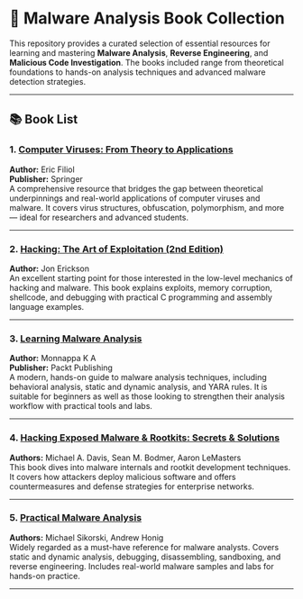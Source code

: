 
# 🐛 Malware Analysis Book Collection

This repository provides a curated selection of essential resources for learning and mastering **Malware Analysis**, **Reverse Engineering**, and **Malicious Code Investigation**. The books included range from theoretical foundations to hands-on analysis techniques and advanced malware detection strategies.

---

## 📚 Book List

### 1. [**Computer Viruses: From Theory to Applications**](./Computer_Viruses_From_Theory_to_Applications_Eric_Filiol.pdf)
**Author:** Eric Filiol  
**Publisher:** Springer  
A comprehensive resource that bridges the gap between theoretical underpinnings and real-world applications of computer viruses and malware. It covers virus structures, obfuscation, polymorphism, and more — ideal for researchers and advanced students.

---

### 2. [**Hacking: The Art of Exploitation (2nd Edition)**](./Hacking_The_Art_of_Exploitation_Jon_Erickson.pdf)
**Author:** Jon Erickson  
An excellent starting point for those interested in the low-level mechanics of hacking and malware. This book explains exploits, memory corruption, shellcode, and debugging with practical C programming and assembly language examples.

---

### 3. [**Learning Malware Analysis**](./Learning_Malware_Analysis_Monnappa_KA.pdf)
**Author:** Monnappa K A  
**Publisher:** Packt Publishing  
A modern, hands-on guide to malware analysis techniques, including behavioral analysis, static and dynamic analysis, and YARA rules. It is suitable for beginners as well as those looking to strengthen their analysis workflow with practical tools and labs.

---

### 4. [**Hacking Exposed Malware & Rootkits: Secrets & Solutions**](./Hacking_Exposed_Malware_and_Rootkits_Davis_Bodmer_LeMasters.pdf)
**Authors:** Michael A. Davis, Sean M. Bodmer, Aaron LeMasters  
This book dives into malware internals and rootkit development techniques. It covers how attackers deploy malicious software and offers countermeasures and defense strategies for enterprise networks.

---

### 5. [**Practical Malware Analysis**](./Practical_Malware_Analysis_Sikorski_Honig.pdf)
**Authors:** Michael Sikorski, Andrew Honig  
Widely regarded as a must-have reference for malware analysts. Covers static and dynamic analysis, debugging, disassembling, sandboxing, and reverse engineering. Includes real-world malware samples and labs for hands-on practice.

---


